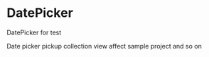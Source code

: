 # DatePicker
DatePicker for test

Date picker pickup collection view affect 
sample project 
and so on 


